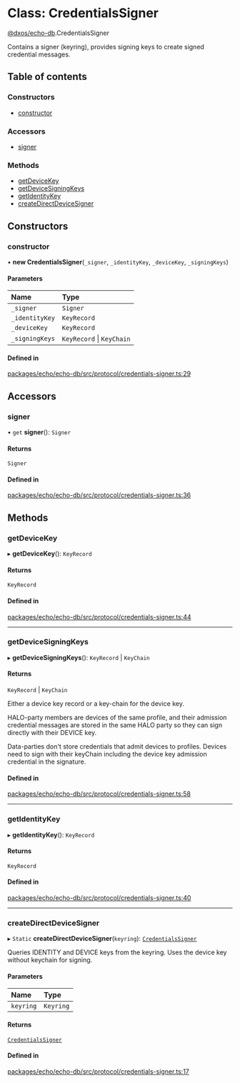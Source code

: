 # Class: CredentialsSigner

[@dxos/echo-db](../modules/dxos_echo_db.md).CredentialsSigner

Contains a signer (keyring), provides signing keys to create signed credential messages.

## Table of contents

### Constructors

- [constructor](dxos_echo_db.CredentialsSigner.md#constructor)

### Accessors

- [signer](dxos_echo_db.CredentialsSigner.md#signer)

### Methods

- [getDeviceKey](dxos_echo_db.CredentialsSigner.md#getdevicekey)
- [getDeviceSigningKeys](dxos_echo_db.CredentialsSigner.md#getdevicesigningkeys)
- [getIdentityKey](dxos_echo_db.CredentialsSigner.md#getidentitykey)
- [createDirectDeviceSigner](dxos_echo_db.CredentialsSigner.md#createdirectdevicesigner)

## Constructors

### constructor

• **new CredentialsSigner**(`_signer`, `_identityKey`, `_deviceKey`, `_signingKeys`)

#### Parameters

| Name | Type |
| :------ | :------ |
| `_signer` | `Signer` |
| `_identityKey` | `KeyRecord` |
| `_deviceKey` | `KeyRecord` |
| `_signingKeys` | `KeyRecord` \| `KeyChain` |

#### Defined in

[packages/echo/echo-db/src/protocol/credentials-signer.ts:29](https://github.com/dxos/dxos/blob/32ae9b579/packages/echo/echo-db/src/protocol/credentials-signer.ts#L29)

## Accessors

### signer

• `get` **signer**(): `Signer`

#### Returns

`Signer`

#### Defined in

[packages/echo/echo-db/src/protocol/credentials-signer.ts:36](https://github.com/dxos/dxos/blob/32ae9b579/packages/echo/echo-db/src/protocol/credentials-signer.ts#L36)

## Methods

### getDeviceKey

▸ **getDeviceKey**(): `KeyRecord`

#### Returns

`KeyRecord`

#### Defined in

[packages/echo/echo-db/src/protocol/credentials-signer.ts:44](https://github.com/dxos/dxos/blob/32ae9b579/packages/echo/echo-db/src/protocol/credentials-signer.ts#L44)

___

### getDeviceSigningKeys

▸ **getDeviceSigningKeys**(): `KeyRecord` \| `KeyChain`

#### Returns

`KeyRecord` \| `KeyChain`

Either a device key record or a key-chain for the device key.

HALO-party members are devices of the same profile,
and their admission credential messages are stored in the same HALO party
so they can sign directly with their DEVICE key.

Data-parties don't store credentials that admit devices to profiles.
Devices need to sign with their keyChain including the device key admission credential in the signature.

#### Defined in

[packages/echo/echo-db/src/protocol/credentials-signer.ts:58](https://github.com/dxos/dxos/blob/32ae9b579/packages/echo/echo-db/src/protocol/credentials-signer.ts#L58)

___

### getIdentityKey

▸ **getIdentityKey**(): `KeyRecord`

#### Returns

`KeyRecord`

#### Defined in

[packages/echo/echo-db/src/protocol/credentials-signer.ts:40](https://github.com/dxos/dxos/blob/32ae9b579/packages/echo/echo-db/src/protocol/credentials-signer.ts#L40)

___

### createDirectDeviceSigner

▸ `Static` **createDirectDeviceSigner**(`keyring`): [`CredentialsSigner`](dxos_echo_db.CredentialsSigner.md)

Queries IDENTITY and DEVICE keys from the keyring.
Uses the device key without keychain for signing.

#### Parameters

| Name | Type |
| :------ | :------ |
| `keyring` | `Keyring` |

#### Returns

[`CredentialsSigner`](dxos_echo_db.CredentialsSigner.md)

#### Defined in

[packages/echo/echo-db/src/protocol/credentials-signer.ts:17](https://github.com/dxos/dxos/blob/32ae9b579/packages/echo/echo-db/src/protocol/credentials-signer.ts#L17)
